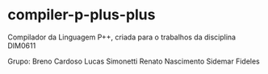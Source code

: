 # compiler-p-plus-plus
Compilador da Linguagem P++, criada para o trabalhos da disciplina DIM0611

Grupo:
Breno Cardoso
Lucas Simonetti
Renato Nascimento
Sidemar Fideles
